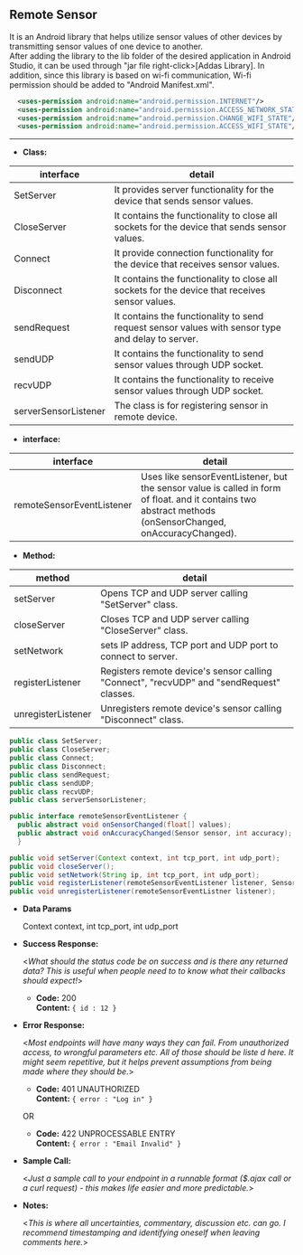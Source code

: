**Remote Sensor**
----
It is an Android library that helps utilize sensor values of other devices by transmitting sensor values of one device to another.   
After adding the library to the lib folder of the desired application in Android Studio, it can be used through "jar file right-click>[Addas Library]. In addition, since this library is based on wi-fi communication, Wi-fi permission should be added to "Android Manifest.xml".
~~~ xml
  <uses-permission android:name="android.permission.INTERNET"/>
  <uses-permission android:name="android.permission.ACCESS_NETWORK_STATE"/>
  <uses-permission android:name="android.permission.CHANGE_WIFI_STATE"/>
  <uses-permission android:name="android.permission.ACCESS_WIFI_STATE"/>
~~~ 
----
* **Class:**

|interface|detail|
|------|------|
|SetServer|It provides server functionality for the device that sends sensor values.|
|CloseServer|It contains the functionality to close all sockets for the device that sends sensor values.|
|Connect|It provide connection functionality for the device that receives sensor values.|
|Disconnect|It contains the functionality to close all sockets for the device that receives sensor values.|
|sendRequest|It contains the functionality to send request sensor values with sensor type and delay to server.| 
|sendUDP|It contains the functionality to send sensor values through UDP socket.|
|recvUDP|It contains the functionality to receive sensor values through UDP socket.|
|serverSensorListener|The class is for registering sensor in remote device.|

* **interface:**

|interface|detail|
|------|------|
|remoteSensorEventListener|Uses like sensorEventListener, but the sensor value is called in form of float. and it contains two abstract methods (onSensorChanged, onAccuracyChanged).|

* **Method:**

|method|detail|
|------|------|
|setServer|Opens TCP and UDP server calling "SetServer" class.|
|closeServer|Closes TCP and UDP server calling "CloseServer" class.|
|setNetwork|sets IP address, TCP port and UDP port to connect to server.|
|registerListener|Registers remote device's sensor calling "Connect", "recvUDP" and "sendRequest" classes.|
|unregisterListener|Unregisters remote device's sensor calling "Disconnect" class.|

  ~~~ java
  public class SetServer;
  public class CloseServer;   
  public class Connect;   
  public class Disconnect;
  public class sendRequest;
  public class sendUDP;
  public class recvUDP;
  public class serverSensorListener;
  ~~~
  ~~~ java
  public interface remoteSensorEventListener {
    public abstract void onSensorChanged(float[] values);
    public abstract void onAccuracyChanged(Sensor sensor, int accuracy);
    }
  ~~~
  ~~~ java
  public void setServer(Context context, int tcp_port, int udp_port);   
  public void closeServer();   
  public void setNetwork(String ip, int tcp_port, int udp_port);   
  public void registerListener(remoteSensorEventListener listener, Sensor sensor, int samplingPeriodUs);
  public void unregisterListener(remoteSensorEventListner listener);
  ~~~




* **Data Params**

  Context context, int tcp_port, int udp_port

* **Success Response:**
  
  <_What should the status code be on success and is there any returned data? This is useful when people need to to know what their callbacks should expect!_>

  * **Code:** 200 <br />
    **Content:** `{ id : 12 }`
 
* **Error Response:**

  <_Most endpoints will have many ways they can fail. From unauthorized access, to wrongful parameters etc. All of those should be liste d here. It might seem repetitive, but it helps prevent assumptions from being made where they should be._>

  * **Code:** 401 UNAUTHORIZED <br />
    **Content:** `{ error : "Log in" }`

  OR

  * **Code:** 422 UNPROCESSABLE ENTRY <br />
    **Content:** `{ error : "Email Invalid" }`

* **Sample Call:**

  <_Just a sample call to your endpoint in a runnable format ($.ajax call or a curl request) - this makes life easier and more predictable._> 

* **Notes:**

  <_This is where all uncertainties, commentary, discussion etc. can go. I recommend timestamping and identifying oneself when leaving comments here._> 
